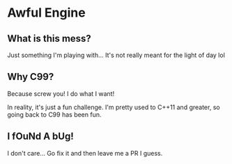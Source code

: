 # Awful Engine

## What is this mess?
Just something I'm playing with... It's not really meant for the light of day lol

## Why C99?
Because screw you! I do what I want!

In reality, it's just a fun challenge. I'm pretty used to C++11 and greater, so going back to C99 has been fun.

## I fOuNd A bUg!
I don't care... Go fix it and then leave me a PR I guess.